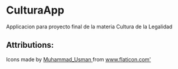 # CulturaApp
Applicacion para proyecto final de la materia Cultura de la Legalidad

## Attributions:
<div> Icons made by <a href="https://www.flaticon.com/authors/muhammad-usman" title="Muhammad_Usman"> Muhammad_Usman </a> from <a href="https://www.flaticon.com/" title="Flaticon">www.flaticon.com'</a></div>